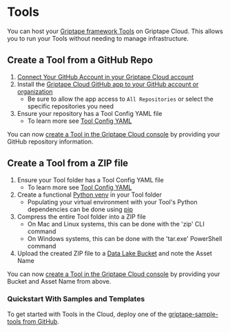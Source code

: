 # Tools

You can host your [Griptape framework Tools](../../griptape-framework/tools/index.md) on Griptape Cloud. This allows you to run your Tools without needing to manage infrastructure.

## Create a Tool from a GitHub Repo

1. [Connect Your GitHub Account in your Griptape Cloud account](https://cloud.griptape.ai/account)
1. Install the [Griptape Cloud GitHub app to your GitHub account or organization](https://github.com/apps/griptape-cloud/installations/new/)
    - Be sure to allow the app access to `All Repositories` or select the specific repositories you need
1. Ensure your repository has a Tool Config YAML file
    - To learn more see [Tool Config YAML](tool-config.md)

You can now [create a Tool in the Griptape Cloud console](https://cloud.griptape.ai/tools/create/github-creation) by providing your GitHub repository information.

## Create a Tool from a ZIP file

1. Ensure your Tool folder has a Tool Config YAML file
    - To learn more see [Tool Config YAML](tool-config.md)
1. Create a functional [Python venv](https://docs.python.org/3/library/venv.html) in your Tool folder
    - Populating your virtual environment with your Tool's Python dependencies can be done using [pip](https://pip.pypa.io/en/stable/getting-started/#install-multiple-packages-using-a-requirements-file)
1. Compress the entire Tool folder into a ZIP file
    - On Mac and Linux systems, this can be done with the 'zip' CLI command
    - On Windows systems, this can be done with the 'tar.exe' PowerShell command
1. Upload the created ZIP file to a [Data Lake Bucket](../data-lakes/data-lakes.md) and note the Asset Name

You can now [create a Tool in the Griptape Cloud console](https://cloud.griptape.ai/tools/create/data-lake-creation) by providing your Bucket and Asset Name from above.

### Quickstart With Samples and Templates

To get started with Tools in the Cloud, deploy one of the [griptape-sample-tools from GitHub](https://github.com/griptape-ai/griptape-sample-tools/tree/main).
